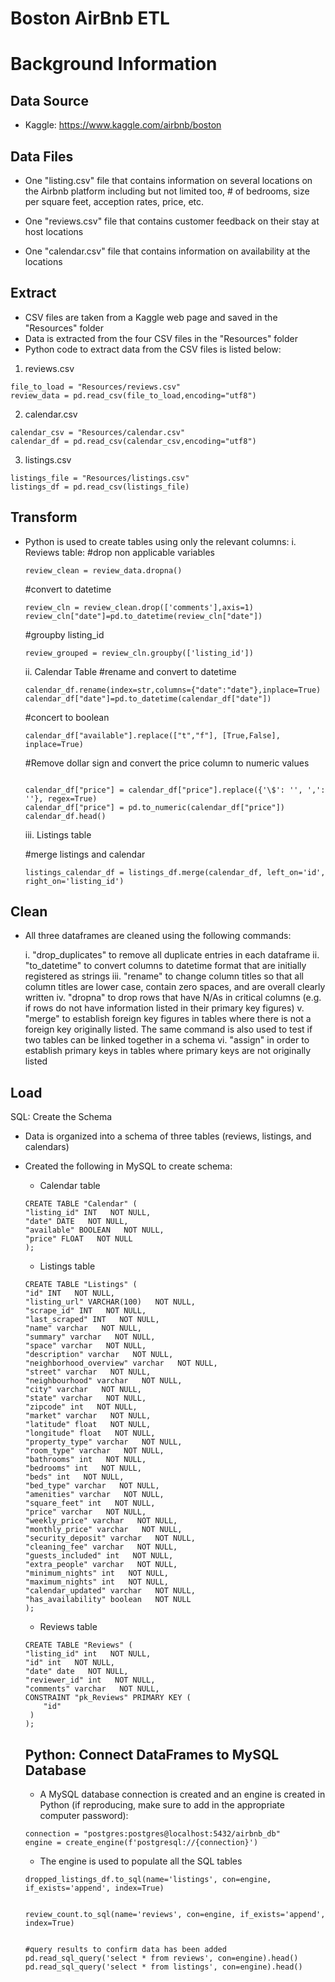 # Boston AirBnb ETL


# Background Information


## Data Source
- Kaggle: https://www.kaggle.com/airbnb/boston

## Data Files
- One "listing.csv" file that contains information on several locations on the Airbnb platform including but not limited too, # of bedrooms, size per square feet, acception rates, price, etc. 

- One "reviews.csv" file that contains customer feedback on their stay at host locations

- One "calendar.csv" file that contains information on availability at the locations


## Extract
- CSV files are taken from a Kaggle web page and saved in the "Resources" folder
- Data is extracted from the four CSV files in the "Resources" folder
- Python code to extract data from the CSV files is listed below:

1. reviews.csv
```
file_to_load = "Resources/reviews.csv"
review_data = pd.read_csv(file_to_load,encoding="utf8")
```
2. calendar.csv
```
calendar_csv = "Resources/calendar.csv"
calendar_df = pd.read_csv(calendar_csv,encoding="utf8")
```
3. listings.csv
```
listings_file = "Resources/listings.csv"
listings_df = pd.read_csv(listings_file)
```

## Transform
- Python is used to create tables using only the relevant columns:
  i. Reviews table:
  #drop non applicable variables
  ```
  review_clean = review_data.dropna()
  ```
  #convert to datetime
  ```
  review_cln = review_clean.drop(['comments'],axis=1)
  review_cln["date"]=pd.to_datetime(review_cln["date"])
  ```
  #groupby listing_id
  ```
  review_grouped = review_cln.groupby(['listing_id'])
  ```

  ii. Calendar Table
  #rename and convert to datetime
  ```
  calendar_df.rename(index=str,columns={"date":"date"},inplace=True)
  calendar_df["date"]=pd.to_datetime(calendar_df["date"])
  ```
  #concert to boolean
  ```
  calendar_df["available"].replace(["t","f"], [True,False], inplace=True)
  ```
  #Remove dollar sign and convert the price column to numeric values
  ```

  calendar_df["price"] = calendar_df["price"].replace({'\$': '', ',': ''}, regex=True)
  calendar_df["price"] = pd.to_numeric(calendar_df["price"])
  calendar_df.head()
  ```

  iii. Listings table
  
  #merge listings and calendar
  ```
  listings_calendar_df = listings_df.merge(calendar_df, left_on='id', right_on='listing_id')
  ```



## Clean
- All three dataframes are cleaned using the following commands:

  i. "drop_duplicates" to remove all duplicate entries in each dataframe
  ii. "to_datetime" to convert columns to datetime format that are initially registered as strings
  iii. "rename" to change column titles so that all column titles are lower case, contain zero spaces, and are overall clearly written
  iv. "dropna" to drop rows that have N/As in critical columns (e.g. if rows do not have information listed in their primary key figures)
  v. "merge" to establish foreign key figures in tables where there is not a foreign key originally listed. The same command is also used to test if two tables can be linked together in a schema
  vi. "assign" in order to establish primary keys in tables where primary keys are not originally listed
  

   


## Load

SQL: Create the Schema
- Data is organized into a schema of three tables (reviews, listings, and calendars)
- Created the following in MySQL to create schema:
    -  Calendar table
    ```
    CREATE TABLE "Calendar" (
    "listing_id" INT   NOT NULL,
    "date" DATE   NOT NULL,
    "available" BOOLEAN   NOT NULL,
    "price" FLOAT   NOT NULL
    );
    ```
    
    - Listings table
    ```
    CREATE TABLE "Listings" (
    "id" INT   NOT NULL,
    "listing_url" VARCHAR(100)   NOT NULL,
    "scrape_id" INT   NOT NULL,
    "last_scraped" INT   NOT NULL,
    "name" varchar   NOT NULL,
    "summary" varchar   NOT NULL,
    "space" varchar   NOT NULL,
    "description" varchar   NOT NULL,
    "neighborhood_overview" varchar   NOT NULL,
    "street" varchar   NOT NULL,
    "neighbourhood" varchar   NOT NULL,
    "city" varchar   NOT NULL,
    "state" varchar   NOT NULL,
    "zipcode" int   NOT NULL,
    "market" varchar   NOT NULL,
    "latitude" float   NOT NULL,
    "longitude" float   NOT NULL,
    "property_type" varchar   NOT NULL,
    "room_type" varchar   NOT NULL,
    "bathrooms" int   NOT NULL,
    "bedrooms" int   NOT NULL,
    "beds" int   NOT NULL,
    "bed_type" varchar   NOT NULL,
    "amenities" varchar   NOT NULL,
    "square_feet" int   NOT NULL,
    "price" varchar   NOT NULL,
    "weekly_price" varchar   NOT NULL,
    "monthly_price" varchar   NOT NULL,
    "security_deposit" varchar   NOT NULL,
    "cleaning_fee" varchar   NOT NULL,
    "guests_included" int   NOT NULL,
    "extra_people" varchar   NOT NULL,
    "minimum_nights" int   NOT NULL,
    "maximum_nights" int   NOT NULL,
    "calendar_updated" varchar   NOT NULL,
    "has_availability" boolean   NOT NULL
    );
    ```
    
    - Reviews table
    ```
    CREATE TABLE "Reviews" (
    "listing_id" int   NOT NULL,
    "id" int   NOT NULL,
    "date" date   NOT NULL,
    "reviewer_id" int   NOT NULL,
    "comments" varchar   NOT NULL,
    CONSTRAINT "pk_Reviews" PRIMARY KEY (
        "id"
     )
    );
    ```
    
  ## Python: Connect DataFrames to MySQL Database
  - A MySQL database connection is created and an engine is created in Python (if reproducing, make sure to add in the appropriate computer password):
  ``` 
  connection = "postgres:postgres@localhost:5432/airbnb_db"
  engine = create_engine(f'postgresql://{connection}')
  ```
  
  - The engine is used to populate all the SQL tables
  ```
  dropped_listings_df.to_sql(name='listings', con=engine, if_exists='append', index=True)
  
  
  review_count.to_sql(name='reviews', con=engine, if_exists='append', index=True)
  
  
  #query results to confirm data has been added
  pd.read_sql_query('select * from reviews', con=engine).head()
  pd.read_sql_query('select * from listings', con=engine).head()
  ```
  
  
  

